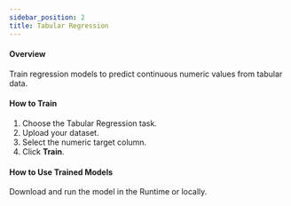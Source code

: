 ```yaml
---
sidebar_position: 2
title: Tabular Regression
---
```



#### Overview
Train regression models to predict continuous numeric values from tabular data.

#### How to Train
1. Choose the Tabular Regression task.
2. Upload your dataset.
3. Select the numeric target column.
4. Click **Train**.

#### How to Use Trained Models
Download and run the model in the Runtime or locally.

